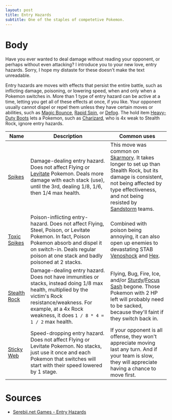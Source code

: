 ```yaml
---
layout: post
title: Entry Hazards
subtitle: One of the staples of competetive Pokemon.
---
```


# Body

Have you ever wanted to deal damage without reading your opponent, or perhaps without even attacking? I introduce you to your new love, entry hazards. Sorry, I hope my distaste for these doesn't make the text unreadable.

Entry hazards are moves with effects that persist the entire battle, such as inflicting damage, poisoning, or lowering speed, when and only when a Pokemon switches in. More than 1 type of entry hazard can be active at a time, letting you get all of these effects at once, if you like. Your opponent usually cannot dispel or repel them unless they have certain moves or abilities, such as [Magic Bounce](https://www.serebii.net/abilitydex/magicbounce.shtml), [Rapid Spin](https://www.serebii.net/attackdex-swsh/rapidspin.shtml), or [Defog](https://www.serebii.net/attackdex-swsh/defog.shtml). The hold item [Heavy-Duty Boots](https://www.serebii.net/itemdex/heavy-dutyboots.shtml) lets a Pokemon, such as [Charizard](https://www.serebii.net/pokedex-swsh/charizard/), who is 4x weak to Stealth Rock, ignore entry hazards.

| Name | Description | Common uses |
| ---- | ----------- | ----------- |
| [Spikes](https://www.serebii.net/attackdex-swsh/spikes.shtml) | Damage-dealing entry hazard. Does not affect Flying or [Levitate](https://www.serebii.net/games/ability.shtml#levitate) Pokemon. Deals more damage with each stack (use), until the 3rd, dealing 1/8, 1/6, then 1/4 max health. | This move was common on [Skarmory](https://www.serebii.net/pokedex-swsh/skarmory). It takes longer to set up than Stealth Rock, but its damage is consistent, not being affected by type effectiveness, and not being resisted by [Sandstorm](https://www.serebii.net/games/weather.shtml#sandstorm) teams. |
| [Toxic Spikes](https://www.serebii.net/attackdex-swsh/toxicspikes.shtml) | Poison-inflicting entry-hazard. Does not affect Flying, Steel, Poison, or Levitate Pokemon. In fact, Poison Pokemon absorb and dispel it on switch-in. Deals regular poison at one stack and badly poisoned at 2 stacks. | Combined with poison being annoying, it can also open up enemies to devastating STAB [Venoshock](https://www.serebii.net/attackdex-swsh/venoshock.shtml) and [Hex](https://www.serebii.net/attackdex-swsh/hex.shtml). |
| [Stealth Rock](https://www.serebii.net/attackdex-swsh/stealthrock.shtml) | Damage-dealing entry hazard. Does not have immunities or stacks, instead doing 1/8 max health, multiplied by the victim's Rock resistance/weakness. For example, at a 4x Rock weakness, it does `1 / 8 * 4 = 1 / 2` max health. | Flying, Bug, Fire, Ice, and/or [Sturdy](https://www.serebii.net/abilitydex/sturdy.shtml)/[Focus Sash](https://www.serebii.net/itemdex/focussash.shtml) begone. Those Pokemon with 2 HP left will probably need to be sacked, because they'll faint if they switch back in. |
| [Sticky Web](https://www.serebii.net/attackdex-swsh/stickyweb.shtml) | Speed-dropping entry hazard. Does not affect Flying or Levitate Pokemon. No stacks, just use it once and each Pokemon that switches will start with their speed lowered by 1 stage. | If your opponent is all offense, they won't appreciate moving last any turn. And if your team is slow, they will appreciate having a chance to move first. |

# Sources

- [Serebii.net Games - Entry Hazards](https://www.serebii.net/games/entryhazards.shtml)
